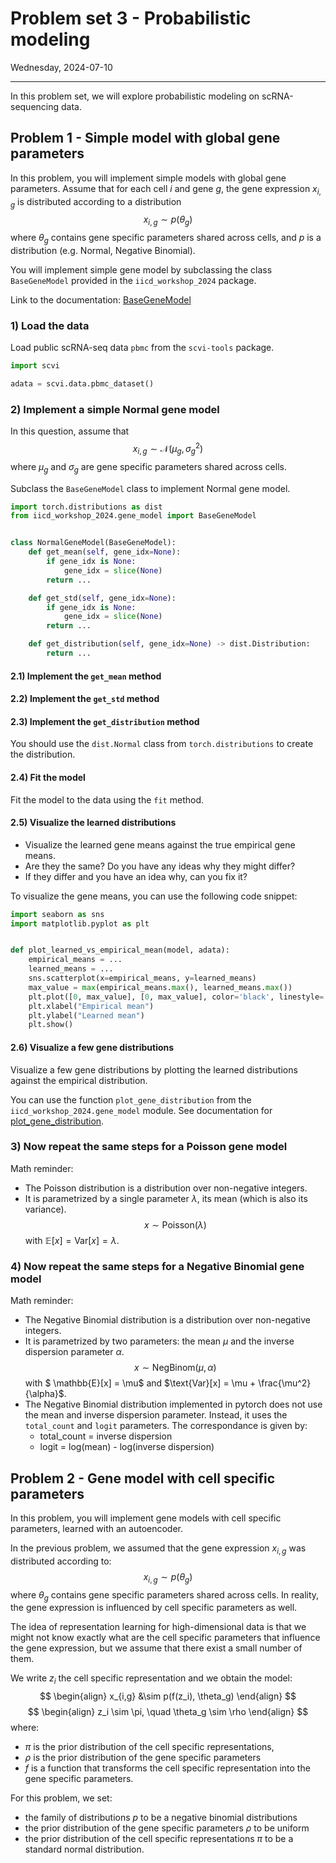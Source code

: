 # Problem set 3 - Probabilistic modeling
Wednesday, 2024-07-10

---

In this problem set, we will explore probabilistic modeling on scRNA-sequencing data.

## Problem 1 - Simple model with global gene parameters

In this problem, you will implement simple models with global gene parameters.
Assume that for each cell $i$ and gene $g$, the gene expression $x_{i,g}$ is distributed according to a
distribution
$$ x_{i,g} \sim p(\theta_g) $$
where $\theta_g$ contains gene specific parameters shared across cells, and $p$ is a distribution (e.g. Normal, Negative Binomial).

You will implement simple gene model by subclassing the class  `BaseGeneModel` provided
in the `iicd_workshop_2024` package.

Link to the documentation: [BaseGeneModel](references.md#iicd_workshop_2024.gene_model.BaseGeneModel)

### 1) Load the data

Load public scRNA-seq data `pbmc` from the `scvi-tools` package.
```python
import scvi

adata = scvi.data.pbmc_dataset()
```

### 2) Implement a simple Normal gene model

In this question, assume that
$$ x_{i,g} \sim \mathcal{N}(\mu_g, \sigma_g^2) $$
where $\mu_g$ and $\sigma_g$ are gene specific parameters shared across cells.

Subclass the `BaseGeneModel` class to implement Normal gene model.

```python
import torch.distributions as dist
from iicd_workshop_2024.gene_model import BaseGeneModel


class NormalGeneModel(BaseGeneModel):
    def get_mean(self, gene_idx=None):
        if gene_idx is None:
            gene_idx = slice(None)
        return ...

    def get_std(self, gene_idx=None):
        if gene_idx is None:
            gene_idx = slice(None)
        return ...

    def get_distribution(self, gene_idx=None) -> dist.Distribution:
        return ...

```

#### 2.1) Implement the `get_mean` method

#### 2.2) Implement the `get_std` method

#### 2.3) Implement the `get_distribution` method

You should use the `dist.Normal` class from `torch.distributions` to create the distribution.

#### 2.4) Fit the model

Fit the model to the data using the `fit` method.

#### 2.5) Visualize the learned distributions

- Visualize the learned gene means against the true empirical gene means.
- Are they the same? Do you have any ideas why they might differ?
- If they differ and you have an idea why, can you fix it?

To visualize the gene means, you can use the following code snippet:
```python
import seaborn as sns
import matplotlib.pyplot as plt


def plot_learned_vs_empirical_mean(model, adata):
    empirical_means = ...
    learned_means = ...
    sns.scatterplot(x=empirical_means, y=learned_means)
    max_value = max(empirical_means.max(), learned_means.max())
    plt.plot([0, max_value], [0, max_value], color='black', linestyle='--')
    plt.xlabel("Empirical mean")
    plt.ylabel("Learned mean")
    plt.show()
```

#### 2.6) Visualize a few gene distributions

Visualize a few gene distributions by plotting the learned distributions against the empirical distribution.

You can use the function `plot_gene_distribution` from the `iicd_workshop_2024.gene_model` module.
See documentation for [plot_gene_distribution](references.md/#iicd_workshop_2024.gene_model.plot_gene_distribution).


### 3) Now repeat the same steps for a Poisson gene model

Math reminder:

- The Poisson distribution is a distribution over non-negative integers.
- It is parametrized by a single parameter $\lambda$, its mean (which is also its variance).
$$ x \sim \text{Poisson}(\lambda) $$
with $\mathbb{E}[x] = \text{Var}[x] = \lambda$.



### 4) Now repeat the same steps for a Negative Binomial gene model
Math reminder:

- The Negative Binomial distribution is a distribution over non-negative integers.
- It is parametrized by two parameters: the mean $\mu$ and the inverse dispersion parameter $\alpha$.
$$ x \sim \text{NegBinom}(\mu, \alpha) $$ with
$ \mathbb{E}[x] = \mu$ and $\text{Var}[x] = \mu + \frac{\mu^2}{\alpha}$.
- The Negative Binomial distribution implemented in pytorch does not use the mean and inverse dispersion parameter.
  Instead, it uses the `total_count` and `logit` parameters.
  The correspondance is given by:
  - total_count = inverse dispersion
  - logit = log(mean) - log(inverse dispersion)

## Problem 2 - Gene model with cell specific parameters

In this problem, you will implement gene models with cell specific parameters, learned with an
autoencoder.

In the previous problem, we assumed that the gene expression $x_{i,g}$ was distributed according to:
$$ x_{i,g} \sim p(\theta_g) $$
where $\theta_g$ contains gene specific parameters shared across cells.
In reality, the gene expression is influenced by cell specific parameters as well.

The idea of representation learning for high-dimensional data is that we might not
know exactly what are the cell specific parameters that influence the gene expression,
but we assume that there exist a small number of them.

We write $z_i$ the cell specific representation and we obtain the model:
$$
\begin{align}
x_{i,g} &\sim p(f(z_i), \theta_g)
\end{align}
$$
$$
\begin{align}
z_i \sim \pi, \quad \theta_g \sim \rho
\end{align}
$$
where:

- $\pi$ is the prior distribution of the cell specific representations,
- $\rho$ is the prior distribution of the gene specific parameters
- $f$ is a function that transforms the cell specific representation into the gene specific parameters.

For this problem, we set:

- the family of distributions $p$ to be a negative binomial distributions
- the prior distribution of the gene specific parameters $\rho$ to be uniform
- the prior distribution of the cell specific representations $\pi$ to be a standard normal distribution.
